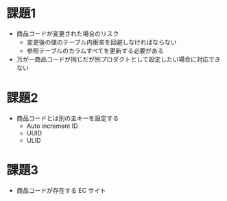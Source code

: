 # 課題1

- 商品コードが変更された場合のリスク
  - 変更後の値のテーブル内衝突を回避しなければならない
  - 参照テーブルのカラムすべてを更新する必要がある
- 万が一商品コードが同じだが別プロダクトとして設定したい場合に対応できない

# 課題2


- 商品コードとは別の主キーを設定する
  - Auto increment ID 
  - UUID 
  - ULID


# 課題3

- 商品コードが存在する EC サイト
